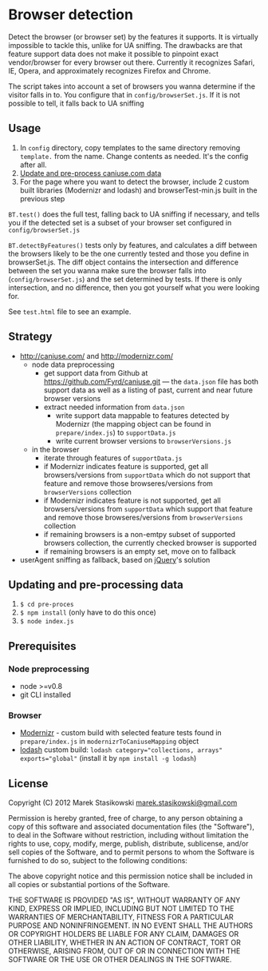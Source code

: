 # Browser detection

Detect the browser (or browser set) by the features it supports. It is virtually impossible to tackle this, unlike for UA sniffing.
The drawbacks are that feature support data does not make it possible to pinpoint exact vendor/browser for every browser out there.
Currently it recognizes Safari, IE, Opera, and approximately recognizes Firefox and Chrome.

The script takes into account a set of browsers you wanna determine if the visitor falls in to. You configure that in ``config/browserSet.js``. If it is not possible to tell, it falls back to UA sniffing

## Usage

1. In ``config`` directory, copy templates to the same directory removing ``template.`` from the name. Change contents as needed. It's the config after all.
2. [Update and pre-process caniuse.com data](#updating-and-pre-processing-data)
3. For the page where you want to detect the browser, include 2 custom built libraries (Modernizr and lodash) and browserTest-min.js built in the previous step

``BT.test()`` does the full test, falling back to UA sniffing if necessary, and tells you if the detected set is a subset of your browser set configured in ``config/browserSet.js``

``BT.detectByFeatures()`` tests only by features, and calculates a diff between the browsers likely to be the one currently tested and those you define in browserSet.js.
The diff object contains the intersection and difference between the set you wanna make sure the browser falls into (``config/browserSet.js``) and the set determined by tests. If there is only intersection, and no difference, then you got yourself what you were looking for.

See ``test.html`` file to see an example.

## Strategy

* <http://caniuse.com/> and <http://modernizr.com/>
	* node data preprocessing
		* get support data from Github at https://github.com/Fyrd/caniuse.git — the ``data.json`` file has both support data as well as a listing of past, current and near future browser versions
		* extract needed information from ``data.json``
			* write support data mappable to features detected by Modernizr (the mapping object can be found in ``prepare/index.js``) to ``supportData.js``
			* write current browser versions to ``browserVersions.js``
	* in the browser
		* iterate through features of ``supportData.js``
		* if Modernizr indicates feature is supported, get all browsers/versions from ``supportData`` which do not support that feature and remove those browseres/versions from ``browserVersions`` collection
		* if Modernizr indicates feature is not supported, get all browsers/versions from ``supportData`` which support that feature and remove those browseres/versions from ``browserVersions`` collection
		* if remaining browsers is a non-emtpy subset of supported browsers collection, the currently checked browser is supported
		* if remaining browsers is an empty set, move on to fallback
* userAgent sniffing as fallback, based on [jQuery](http://jquery.com)'s solution

## Updating and pre-processing data
1. ``$ cd pre-proces``
2. ``$ npm install`` (only have to do this once)
3. ``$ node index.js``

## Prerequisites

### Node preprocessing

* node >=v0.8
* git CLI installed

### Browser

* [Modernizr](http://modernizr.com/) - custom build with selected feature tests found in ``prepare/index.js`` in ``modernizrToCaniuseMapping`` object
* [lodash](https://github.com/bestiejs/lodash) custom build: ``lodash category="collections, arrays" exports="global"`` (install it by ``npm install -g lodash``)

## License

Copyright (C) 2012 Marek Stasikowski <marek.stasikowski@gmail.com>

Permission is hereby granted, free of charge, to any person obtaining a copy of this software and associated documentation files (the "Software"), to deal in the Software without restriction, including without limitation the rights to use, copy, modify, merge, publish, distribute, sublicense, and/or sell copies of the Software, and to permit persons to whom the Software is furnished to do so, subject to the following conditions:

The above copyright notice and this permission notice shall be included in all copies or substantial portions of the Software.

THE SOFTWARE IS PROVIDED "AS IS", WITHOUT WARRANTY OF ANY KIND, EXPRESS OR IMPLIED, INCLUDING BUT NOT LIMITED TO THE WARRANTIES OF MERCHANTABILITY, FITNESS FOR A PARTICULAR PURPOSE AND NONINFRINGEMENT. IN NO EVENT SHALL THE AUTHORS OR COPYRIGHT HOLDERS BE LIABLE FOR ANY CLAIM, DAMAGES OR OTHER LIABILITY, WHETHER IN AN ACTION OF CONTRACT, TORT OR OTHERWISE, ARISING FROM, OUT OF OR IN CONNECTION WITH THE SOFTWARE OR THE USE OR OTHER DEALINGS IN THE SOFTWARE.